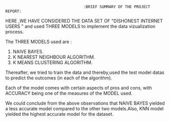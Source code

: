                                       :BRIEF SUMMARY OF THE PROJECT REPORT:

HERE ,WE HAVE CONSIDERED THE DATA SET OF "DISHONEST INTERNET USERS " and used THREE MODELS to implement the data vizualization process.

The THREE MODELS used are :

1. NAIVE BAYES.
2. K NEAREST NEIGHBOUR ALGORITHM.
3. K MEANS CLUSTERING ALGORITHM.

Thereafter, we tried to train the data and thereby,used the test model datas to predict the outcomes (in each of the algorithm).

Each of the model comes with certain aspects of pros and cons, with ACCURACY being one of the measures of the MODEL used.


We could conclude from the above observations that NAIVE BAYES yielded a less accurate model compared to the other two models.Also, KNN model yielded the highest accurate model for the dataset.
